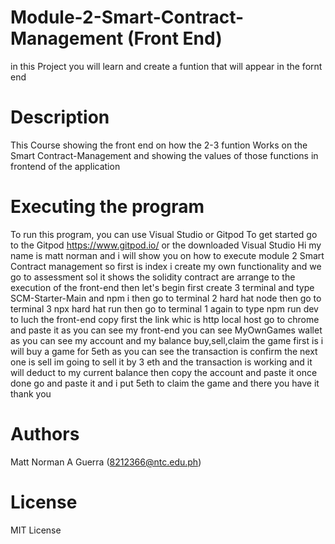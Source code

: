 # Module-2-Smart-Contract-Management (Front End)
in this Project you will learn and create a funtion that will appear in the fornt end 
# Description
This Course showing the front end on how the 2-3 funtion Works on the Smart Contract-Management and showing the values  of those functions in frontend of the application
# Executing the program 
To run this program, you can use Visual Studio or Gitpod To get started go to the Gitpod https://www.gitpod.io/ or the downloaded Visual Studio
Hi my name is matt norman and i will show you on how to execute module 2 Smart Contract management so first is index i create my own functionality and we go to assessment sol it shows the solidity contract are arrange to the execution of the front-end then let's begin first create 3 terminal and type SCM-Starter-Main and npm i then go to terminal 2 hard hat node then go to terminal 3 npx hard hat run then go to terminal 1 again to type npm run dev to luch the front-end copy first the link whic is http local host go to chrome and paste it as you can see my front-end you can see MyOwnGames wallet as you can see my account and my balance buy,sell,claim the game first is  i will buy a game for 5eth as you can see the transaction is confirm the next one is sell im going to sell it by 3 eth and the transaction is working and it will deduct to my current balance then copy the account and paste it once done go and paste it and i put 5eth to claim the game and there you have it thank you
# Authors
Matt Norman A Guerra (8212366@ntc.edu.ph)
# License
MIT License
